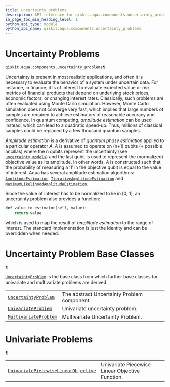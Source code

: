 ```yaml
---
title: uncertainty_problems
description: API reference for qiskit.aqua.components.uncertainty_problems
in_page_toc_min_heading_level: 1
python_api_type: module
python_api_name: qiskit.aqua.components.uncertainty_problems
---
```


<span id="module-qiskit.aqua.components.uncertainty_problems" />

<span id="qiskit-aqua-components-uncertainty-problems" />

# Uncertainty Problems

<span id="module-qiskit.aqua.components.uncertainty_problems" />

`qiskit.aqua.components.uncertainty_problems¶`

Uncertainty is present in most realistic applications, and often it is necessary to evaluate the behavior of a system under uncertain data. For instance, in finance, it is of interest to evaluate expected value or risk metrics of financial products that depend on underlying stock prices, economic factors, or changing interest rates. Classically, such problems are often evaluated using Monte Carlo simulation. However, Monte Carlo simulation does not converge very fast, which implies that large numbers of samples are required to achieve estimators of reasonable accuracy and confidence. In quantum computing, *amplitude estimation* can be used instead, which can lead to a quadratic speed-up. Thus, millions of classical samples could be replaced by a few thousand quantum samples.

*Amplitude estimation* is a derivative of *quantum phase estimation* applied to a particular operator $A$. $A$ is assumed to operate on (n+1) qubits (+ possible ancillas) where the n qubits represent the uncertainty (see [`uncertainty_models`](qiskit.aqua.components.uncertainty_models#module-qiskit.aqua.components.uncertainty_models "qiskit.aqua.components.uncertainty_models")) and the last qubit is used to represent the (normalized) objective value as its amplitude. In other words, $A$ is constructed such that the probability of measuring a ‘1’ in the objective qubit is equal to the value of interest. Aqua has several amplitude estimation algorithms: [`AmplitudeEstimation`](qiskit.aqua.algorithms.AmplitudeEstimation "qiskit.aqua.algorithms.AmplitudeEstimation"), [`IterativeAmplitudeEstimation`](qiskit.aqua.algorithms.IterativeAmplitudeEstimation "qiskit.aqua.algorithms.IterativeAmplitudeEstimation") and [`MaximumLikelihoodAmplitudeEstimation`](qiskit.aqua.algorithms.MaximumLikelihoodAmplitudeEstimation "qiskit.aqua.algorithms.MaximumLikelihoodAmplitudeEstimation").

Since the value of interest has to be normalized to lie in \[0, 1], an uncertainty problem also provides a function:

```python
def value_to_estimator(self, value):
    return value
```

which is used to map the result of *amplitude estimation* to the range of interest. The standard implementation is just the identity and can be overridden when needed.

# Uncertainty Problem Base Classes

<span id="module-qiskit.aqua.components.uncertainty_problems" />

`¶`

[`UncertaintyProblem`](qiskit.aqua.components.uncertainty_problems.UncertaintyProblem "qiskit.aqua.components.uncertainty_problems.UncertaintyProblem") is the base class from which further base classes for univariate and multivariate problems are derived

|                                                                                                                                                            |                                             |
| ---------------------------------------------------------------------------------------------------------------------------------------------------------- | ------------------------------------------- |
| [`UncertaintyProblem`](qiskit.aqua.components.uncertainty_problems.UncertaintyProblem "qiskit.aqua.components.uncertainty_problems.UncertaintyProblem")    | The abstract Uncertainty Problem component. |
| [`UnivariateProblem`](qiskit.aqua.components.uncertainty_problems.UnivariateProblem "qiskit.aqua.components.uncertainty_problems.UnivariateProblem")       | Univariate uncertainty problem.             |
| [`MultivariateProblem`](qiskit.aqua.components.uncertainty_problems.MultivariateProblem "qiskit.aqua.components.uncertainty_problems.MultivariateProblem") | Multivariate Uncertainty Problem.           |

# Univariate Problems

<span id="module-qiskit.aqua.components.uncertainty_problems" />

`¶`

|                                                                                                                                                                                                         |                                                 |
| ------------------------------------------------------------------------------------------------------------------------------------------------------------------------------------------------------- | ----------------------------------------------- |
| [`UnivariatePiecewiseLinearObjective`](qiskit.aqua.components.uncertainty_problems.UnivariatePiecewiseLinearObjective "qiskit.aqua.components.uncertainty_problems.UnivariatePiecewiseLinearObjective") | Univariate Piecewise Linear Objective Function. |

